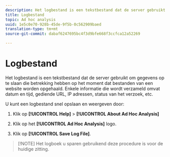 ```yaml
---
description: Het logbestand is een tekstbestand dat de server gebruikt om gegevens op te slaan die betrekking hebben op het moment dat bestanden van een website worden opgehaald. Enkele informatie die wordt verzameld omvat datum en tijd, gediende URL, IP adressen, status van het verzoek, etc.
title: Logbestand
topic: Ad hoc analysis
uuid: 1e5c0e70-928b-45de-9f5b-0c562909baed
translation-type: tm+mt
source-git-commit: dabaf6247695bc4f3d9bfe668f3ccfca12a52269

---
```



# Logbestand

Het logbestand is een tekstbestand dat de server gebruikt om gegevens op te slaan die betrekking hebben op het moment dat bestanden van een website worden opgehaald. Enkele informatie die wordt verzameld omvat datum en tijd, gediende URL, IP adressen, status van het verzoek, etc.

U kunt een logbestand snel opslaan en weergeven door:

1. Klik op **[!UICONTROL Help]** > **[!UICONTROL About Ad Hoc Analysis]**

1. Klik op het **[!UICONTROL Ad Hoc Analysis]** logo.
1. Klik op **[!UICONTROL Save Log File]**.

>[!NOTE] Het logboek u sparen gebruikend deze procedure is voor de huidige zitting.

